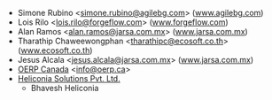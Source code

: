 - Simone Rubino \<<simone.rubino@agilebg.com>\> (www.agilebg.com)
- Lois Rilo \<<lois.rilo@forgeflow.com>\> (www.forgeflow.com)
- Alan Ramos \<<alan.ramos@jarsa.com.mx>\> (www.jarsa.com.mx)
- Tharathip Chaweewongphan \<<tharathipc@ecosoft.co.th>\>
  (www.ecosoft.co.th)
- Jesus Alcala \<<jesus.alcala@jarsa.com.mx>\> (www.jarsa.com.mx)
- [OERP Canada](https://www.oerp.ca/) \<<info@oerp.ca>\>
- [Heliconia Solutions Pvt. Ltd.](https://www.heliconia.io)
  - Bhavesh Heliconia
